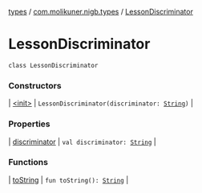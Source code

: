 [types](../../index.md) / [com.molikuner.nigb.types](../index.md) / [LessonDiscriminator](./index.md)

# LessonDiscriminator

`class LessonDiscriminator`

### Constructors

| [&lt;init&gt;](-init-.md) | `LessonDiscriminator(discriminator: `[`String`](https://kotlinlang.org/api/latest/jvm/stdlib/kotlin/-string/index.html)`)` |

### Properties

| [discriminator](discriminator.md) | `val discriminator: `[`String`](https://kotlinlang.org/api/latest/jvm/stdlib/kotlin/-string/index.html) |

### Functions

| [toString](to-string.md) | `fun toString(): `[`String`](https://kotlinlang.org/api/latest/jvm/stdlib/kotlin/-string/index.html) |

